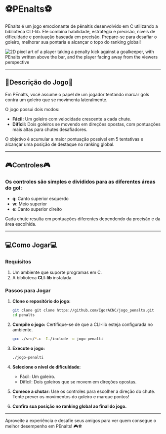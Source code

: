 # ⚽PEnalts⚽

PEnalts é um jogo emocionante de pênaltis desenvolvido em C utilizando a biblioteca CLI-lib. Ele combina habilidade, estratégia e precisão, níveis de dificuldade e pontuação baseada em precisão. Prepare-se para desafiar o goleiro, melhorar sua pontaria e alcançar o topo do ranking global!

![2D pixel art of a player taking a penalty kick against a goalkeeper, with PEnalts written above the bar, and the player facing away from the viewers perspective](https://github.com/user-attachments/assets/2c923c0d-5940-4529-88d9-14b8b7c78c70)

---

## **📃Descrição do Jogo📃**

Em PEnalts, você assume o papel de um jogador tentando marcar gols contra um goleiro que se movimenta lateralmente.

O jogo possui dois modos: 
- **Fácil:** Um goleiro com velocidade crescente a cada chute.
- **Difícil:** Dois goleiros se movendo em direções opostas, com pontuações mais altas para chutes desafiadores.

O objetivo é acumular a maior pontuação possível em 5 tentativas e alcançar uma posição de destaque no ranking global.

---

## **🎮Controles🎮**

### Os controles são simples e divididos para as diferentes áreas do gol:

- **q**: Canto superior esquerdo  
- **w**: Meio superior  
- **e**: Canto superior direito  


Cada chute resulta em pontuações diferentes dependendo da precisão e da área escolhida.  

---

## **💻Como Jogar💻**

### **Requisitos**
1. Um ambiente que suporte programas em C.
2. A biblioteca **CLI-lib** instalada.

### **Passos para Jogar**
1. **Clone o repositório do jogo:**  
   ```bash
   git clone git clone https://github.com/IgorACNC/jogo_penalts.git
   cd penalts

2. **Compile o jogo:**
   Certifique-se de que a CLI-lib esteja configurada no ambiente.
   ```bash
   gcc ./src/*.c -I./include -o jogo-penalti

3. **Execute o jogo:**
   ```bash
   ./jogo-penalti

4. **Selecione o nível de dificuldade:**
   - Fácil: Um goleiro.
   - Difícil: Dois goleiros que se movem em direções opostas.

5. **Comece a chutar:**
   Use os controles para escolher a direção do chute. Tente prever os movimentos do goleiro e marque pontos!

6. **Confira sua posição no ranking global ao final do jogo.**

---
Aproveite a experiência e desafie seus amigos para ver quem consegue o melhor desempenho em PEnalts! 🎮⚽

